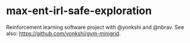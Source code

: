 # max-ent-irl-safe-exploration
Reinforcement learning software project with @yonkshi and @nbrav.
See also: https://github.com/yonkshi/gym-minigrid.
